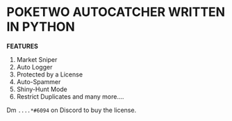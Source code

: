 # POKETWO AUTOCATCHER WRITTEN IN PYTHON


**FEATURES**
1) Market Sniper
2) Auto Logger
3) Protected by a License 
4) Auto-Spammer
5) Shiny-Hunt Mode
6) Restrict Duplicates
and many more....


Dm `....*#6094` on Discord to buy the license.

